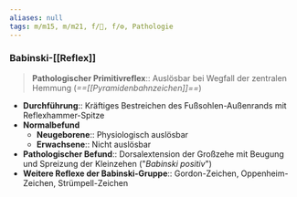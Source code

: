 ```yaml
---
aliases: null
tags: m/m15, m/m21, f/🧠, f/⚙️, Pathologie
---
```

### Babinski-[[Reflex]]
> **Pathologischer Primitivreflex**:: Auslösbar bei Wegfall der zentralen Hemmung (*==[[Pyramidenbahnzeichen]]==*)
- **Durchführung**:: Kräftiges Bestreichen des Fußsohlen-Außenrands mit Reflexhammer-Spitze
- **Normalbefund**
	- **Neugeborene**:: Physiologisch auslösbar
	- **Erwachsene**:: Nicht auslösbar
- **Pathologischer Befund**:: Dorsalextension der Großzehe mit Beugung und Spreizung der Kleinzehen ("*Babinski positiv*")
- **Weitere Reflexe der Babinski-Gruppe**:: Gordon-Zeichen, Oppenheim-Zeichen, Strümpell-Zeichen